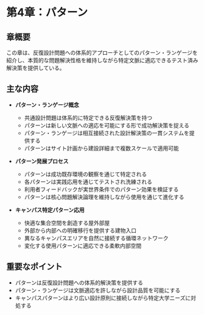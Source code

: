 # 第4章：パターン

## 章概要
この章は、反復設計問題への体系的アプローチとしてのパターン・ランゲージを紹介し、本質的な問題解決性格を維持しながら特定文脈に適応できるテスト済み解決策を提供している。

## 主な内容
- **パターン・ランゲージ概念**
  - 共通設計問題は体系的に特定できる反復解決策を持つ
  - パターンは新しい文脈への適応を可能にする形で成功解決策を捉える
  - パターン・ランゲージは相互接続された設計解決策の一貫システムを提供する
  - パターンはサイト計画から建設詳細まで複数スケールで適用可能

- **パターン発展プロセス**
  - パターンは成功既存環境の観察を通じて特定される
  - 各パターンは実践応用を通じてテストされ洗練される
  - 利用者フィードバックが実世界条件でのパターン効果を検証する
  - パターンは核心問題解決論理を維持しながら使用を通じて進化する

- **キャンパス特定パターン応用**
  - 快適な集合空間を創造する屋外部屋
  - 外部から内部への明確移行を提供する建物入口
  - 異なるキャンパスエリアを自然に接続する循環ネットワーク
  - 変化する使用パターンに適応できる柔軟内部空間

## 重要なポイント
- パターンは反復設計問題への体系的解決策を提供する
- パターン・ランゲージは文脈適応を許しながら設計品質を可能にする
- キャンパスパターンはより広い設計原則に接続しながら特定大学ニーズに対処する